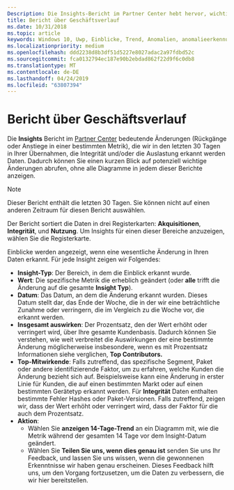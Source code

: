 ```yaml
---
Description: Die Insights-Bericht im Partner Center hebt hervor, wichtige Änderungen zu Ihren apps.
title: Bericht über Geschäftsverlauf
ms.date: 10/31/2018
ms.topic: article
keywords: Windows 10, Uwp, Einblicke, Trend, Anomalien, anomalieerkennung, datenänderungen
ms.localizationpriority: medium
ms.openlocfilehash: ddd2238d8b3df51d5227e8027adac2a97fdbd52c
ms.sourcegitcommit: fca0132794ec187e90b2ebdad862f22d9f6c0db8
ms.translationtype: MT
ms.contentlocale: de-DE
ms.lasthandoff: 04/24/2019
ms.locfileid: "63807394"
---
```

# <a name="insights-report"></a>Bericht über Geschäftsverlauf


Die **Insights** Bericht im [Partner Center](https://partner.microsoft.com/dashboard) bedeutende Änderungen (Rückgänge oder Anstiege in einer bestimmten Metrik), die wir in den letzten 30 Tagen in Ihrer Übernahmen, die Integrität und/oder die Auslastung erkannt werden Daten. Dadurch können Sie einen kurzen Blick auf potenziell wichtige Änderungen abrufen, ohne alle Diagramme in jedem dieser Berichte anzeigen.

> [!NOTE]
> Dieser Bericht enthält die letzten 30 Tagen. Sie können nicht auf einen anderen Zeitraum für diesen Bericht auswählen.

Der Bericht sortiert die Daten in drei Registerkarten: **Akquisitionen**, **Integrität**, und **Nutzung**. Um Insights für einen dieser Bereiche anzuzeigen, wählen Sie die Registerkarte.

Einblicke werden angezeigt, wenn eine wesentliche Änderung in Ihren Daten erkannt. Für jede Insight zeigen wir Folgendes:
- **Insight-Typ**: Der Bereich, in dem die Einblick erkannt wurde.
- **Wert**: Die spezifische Metrik die erheblich geändert (oder **alle** trifft die Änderung auf die gesamte **Insight Typ**).
- **Datum**: Das Datum, an dem die Änderung erkannt wurden. Dieses Datum stellt dar, das Ende der Woche, die in der wir eine beträchtliche Zunahme oder verringern, die im Vergleich zu die Woche vor, die erkannt werden.
- **Insgesamt auswirken**: Der Prozentsatz, den der Wert erhöht oder verringert wird, über Ihre gesamte Kundenbasis. Dadurch können Sie verstehen, wie weit verbreitet die Auswirkungen der eine bestimmte Änderung möglicherweise insbesondere, wenn es mit Prozentsatz Informationen siehe verglichen, **Top Contributors.**
- **Top-Mitwirkende**: Falls zutreffend, das spezifische Segment, Paket oder andere identifizierende Faktor, um zu erfahren, welche Kunden die Änderung bezieht sich auf. Beispielsweise kann eine Änderung in erster Linie für Kunden, die auf einen bestimmten Markt oder auf einen bestimmten Gerätetyp erkannt werden. Für **Integrität** Daten enthalten bestimmte Fehler Hashes oder Paket-Versionen. Falls zutreffend, zeigen wir, dass der Wert erhöht oder verringert wird, dass der Faktor für die auch dem Prozentsatz.
- **Aktion**:
   - Wählen Sie **anzeigen 14-Tage-Trend** an ein Diagramm mit, wie die Metrik während der gesamten 14 Tage vor dem Insight-Datum geändert.
   - Wählen Sie **Teilen Sie uns, wenn dies genau ist** senden Sie uns Ihr Feedback, und lassen Sie uns wissen, wenn die gewonnenen Erkenntnisse wir haben genau erscheinen. Dieses Feedback hilft uns, um den Vorgang fortzusetzen, um die Daten zu verbessern, die wir hier bereitstellen. 

